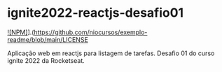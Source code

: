 # ignite2022-reactjs-desafio01
[![NPM]](https://img.shields.io/npm/l/react)].(https://github.com/niocursos/exemplo-readme/blob/main/LICENSE

Aplicação web em reactjs para listagem de tarefas. Desafio 01 do curso ignite 2022 da Rocketseat.
